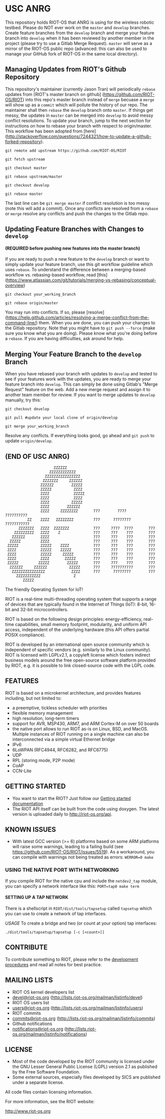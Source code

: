 # USC ANRG 

This repository holds RIOT-OS that ANRG is using for the wireless robotic 
testbed. Please do NOT ever work on the `master` and `develop` branches. 
Create feature branches from the `develop` branch and merge your feature branch
into `develop` when it has been reviewed by another member in the project 
(please try to use a Gitlab Merge Request). `master` will serve as a mirror 
of the RIOT-OS public repo (advanced: this can also be used to manage your
GitHub fork of RIOT-OS in the same local directory).

## Managing Updates from RIOT's Github Repository

This repository's maintainer (currently Jason Tran) will periodically `rebase`
updates from [RIOT's master branch on github] (https://github.com/RIOT-OS/RIOT) 
into this repo's master branch instead of `merge` becuase a `merge` will show up as a 
`commit` which will pollute the history of our repo. The maintainer shall then `rebase` the 
`develop` branch onto `master`. If things get messy, the updates in `master` can be 
merged into `develop` to avoid messy conflict resolutions. To update your 
branch, jump to the next section for instructions on how to rebase your branch 
with respect to origin/master. This workflow has been adopted from [here] 
(http://stackoverflow.com/questions/7244321/how-to-update-a-github-forked-repository).

`git remote add upstream https://github.com/RIOT-OS/RIOT`

`git fetch upstream`

`git checkout master`

`git rebase upstream/master`

`git checkout develop`

`git rebase master`

The last line can be `git merge master` if conflict resolution is too messy 
(note this will add a commit). Once any conflicts are resolved from a `rebase`
or `merge` resolve any conflicts and push the changes to the Gitlab repo.

## Updating Feature Branches with Changes to `develop`
#### (REQUIRED before pushing new features into the master branch)

If you are ready to push a new feature to the `develop` branch or want to simply update 
your feature branch, use this git workflow guideline which uses `rebase`.
To understand the difference between a merging-based workflow vs. rebasing-based
workflow, read [this] 
(https://www.atlassian.com/git/tutorials/merging-vs-rebasing/conceptual-overview)

`git checkout your_working_branch`

`git rebase origin/master`

You may run into conflicts. If so, please [resolve] 
(https://help.github.com/articles/resolving-a-merge-conflict-from-the-command-line/)
them. When you are done, you can push your changes to the Gitlab repository. 
Note that you might have to `git push --force` (make sure you know what you are
doing). Please know what you're doing before a `rebase`. If you are having 
difficulties, ask around for help.

## Merging Your Feature Branch to the `develop` Branch

When you have rebased your branch with updates to `develop` and tested to see if
your features work with the updates, you are ready to merge your feature branch
into `develop`. This can simply be done using Gitlab's "Merge Request" feature
on the web. Add a new merge request and assign it to another team member for 
review. If you want to merge updates to `develop` manually, try this:

`git checkout develop`

`git pull #update your local clone of origin/develop`

`git merge your_working_branch`

Resolve any conflicts. If everything looks good, go ahead and `git push` to 
update `origin/develop`.

## (END OF USC ANRG)
                          ZZZZZZ
                        ZZZZZZZZZZZZ
                      ZZZZZZZZZZZZZZZZ
                     ZZZZZZZ     ZZZZZZ
                    ZZZZZZ        ZZZZZ
                    ZZZZZ          ZZZZ
                    ZZZZ           ZZZZZ
                    ZZZZ           ZZZZ
                    ZZZZ          ZZZZZ
                    ZZZZ        ZZZZZZ
                    ZZZZ     ZZZZZZZZ       777        7777       7777777777
              ZZ    ZZZZ   ZZZZZZZZ         777      77777777    77777777777
          ZZZZZZZ   ZZZZ  ZZZZZZZ           777     7777  7777       777
        ZZZZZZZZZ   ZZZZ    Z               777     777    777       777
       ZZZZZZ       ZZZZ                    777     777    777       777
      ZZZZZ         ZZZZ                    777     777    777       777
     ZZZZZ          ZZZZZ    ZZZZ           777     777    777       777
     ZZZZ           ZZZZZ    ZZZZZ          777     777    777       777
     ZZZZ           ZZZZZ     ZZZZZ         777     777    777       777
     ZZZZ           ZZZZ       ZZZZZ        777     777    777       777
     ZZZZZ         ZZZZZ        ZZZZZ       777     777    777       777
      ZZZZZZ     ZZZZZZ          ZZZZZ      777     7777777777       777
       ZZZZZZZZZZZZZZZ            ZZZZ      777      77777777        777
         ZZZZZZZZZZZ               Z
            ZZZZZ

The friendly Operating System for IoT!

RIOT is a real-time multi-threading operating system that supports a range of
devices that are typically found in the Internet of Things (IoT): 
8-bit, 16-bit and 32-bit microcontrollers.

RIOT is based on the following design principles: energy-efficiency, real-time
capabilities, small memory footprint, modularity, and uniform API access,
independent of the underlying hardware (this API offers partial POSIX
compliance).

RIOT is developed by an international open source community which is
independent of specific vendors (e.g. similarly to the Linux community).
RIOT is licensed with LGPLv2.1, a copyleft license which fosters
indirect business models around the free open-source software platform
provided by RIOT, e.g. it is possible to link closed-source code with the
LGPL code.

## FEATURES

RIOT is based on a microkernel architecture, and provides features including,
but not limited to:

* a preemptive, tickless scheduler with priorities
* flexible memory management
* high resolution, long-term timers
* support for AVR, MSP430, ARM7, and ARM Cortex-M on over 50 boards
* the native port allows to run RIOT as-is on Linux, BSD, and MacOS. Multiple
  instances of RIOT running on a single machine can also be interconnected via
  a simple virtual Ethernet bridge
* IPv6
* 6LoWPAN (RFC4944, RFC6282, and RFC6775)
* UDP
* RPL (storing mode, P2P mode)
* CoAP
* CCN-Lite


## GETTING STARTED
* You want to start the RIOT? Just follow our [Getting started
  documentation](https://github.com/RIOT-OS/RIOT/wiki/Introduction)
* The RIOT API itself can be built from the code using doxygen. The latest
  version is uploaded daily to http://riot-os.org/api.

## KNOWN ISSUES
* With latest GCC version (>= 6) platforms based on some ARM platforms will
  raise some warnings, leading to a failing build
  (see https://github.com/RIOT-OS/RIOT/issues/5519).
  As a workaround, you can compile with warnings not being treated as errors:
  `WERROR=0 make`

### USING THE NATIVE PORT WITH NETWORKING
If you compile RIOT for the native cpu and include the `netdev2_tap` module,
you can specify a network interface like this: `PORT=tap0 make term`

#### SETTING UP A TAP NETWORK
There is a shellscript in `RIOT/dist/tools/tapsetup` called `tapsetup` which
you can use to create a network of tap interfaces.

*USAGE*
To create a bridge and two (or count at your option) tap interfaces:

    ./dist/tools/tapsetup/tapsetup [-c [<count>]]

## CONTRIBUTE

To contribute something to RIOT, please refer to the [development
procedures](https://github.com/RIOT-OS/RIOT/wiki/Development-procedures) and
read all notes for best practice.

## MAILING LISTS
* RIOT OS kernel developers list
 * devel@riot-os.org (http://lists.riot-os.org/mailman/listinfo/devel)
* RIOT OS users list
 * users@riot-os.org (http://lists.riot-os.org/mailman/listinfo/users)
* RIOT commits
 * commits@riot-os.org (http://lists.riot-os.org/mailman/listinfo/commits)
* Github notifications
 * notifications@riot-os.org
   (http://lists.riot-os.org/mailman/listinfo/notifications)

## LICENSE
* Most of the code developed by the RIOT community is licensed under the GNU
  Lesser General Public License (LGPL) version 2.1 as published by the Free
  Software Foundation.
* Some external sources, especially files developed by SICS are published under
  a separate license.

All code files contain licensing information.

For more information, see the RIOT website:

http://www.riot-os.org
